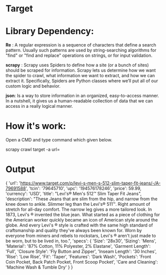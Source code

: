 # Target
# Library Dependency:

**Re** : A regular expression is a sequence of characters that define a search pattern. Usually such patterns are used by string-searching algorithms for "find" or "find and replace" operations on strings, or for input validation.

**scrapy** : Scrapy uses Spiders to define how a site (or a bunch of sites) should be scraped for information. Scrapy lets us determine how we want the spider to crawl, what information we want to extract, and how we can extract it. Specifically, Spiders are Python classes where we’ll put all of our custom logic and behavior.

**json**:  Is a way to store information in an organized, easy-to-access manner. In a nutshell, it gives us a human-readable collection of data that we can access in a really logical manner.

# How it's work:

Open a CMD and type command which given below. 

scrapy crawl target -a url=<URL>
  
# Output
{
'url': 'https://www.target.com/p/levi-s-men-s-512-slim-taper-fit-jeans/-/A-79691588', 
'tcin': '79645710', 
'upc': '194576178246', 
'price': 59.99, 
'currency': 'USD',
 'title': "Levi's® Men's 512™ Slim Taper Fit Jeans", 
'description': "These Jeans that are slim from the hip, and narrow from the knee down to ankle. Slimmer leg than the Levi's® 511™. Right amount of stretch for all-day comfort. The narrow leg gives a more tailored look. In 1873, Levi's ® invented the blue jean. What started as a piece of clothing for the American worker quickly became an icon of American style around the globe. And every Levi's ® style is crafted with the same high standard of craftsmanship and quality they've always been known for. Worn by everyone from miners and rebels to rockstars, Levi's ® aren't just made to be worn, but to be lived in, too.",
 'specs': {
'Size': '28x30', 
'Sizing': 'Mens',
 'Material': '87% Cotton, 11% Polyester, 2% Elastane', 
'Garment Length': 'Full', 
'Closure Style': 'Fly Button and Zipper', 
'Inseam Length': '30 Inches', 
'Rise': 'Low Rise', 
'Fit': 'Taper', 
'Features': 'Dark Wash', 
'Pockets': 'Front Coin Pocket, Back Patch Pocket, Front Scoop Pocket', 
'Care and Cleaning': 'Machine Wash & Tumble Dry'
}
} 

